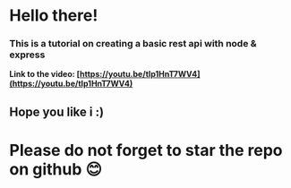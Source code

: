 # Hello there!
### This is a tutorial on creating a basic rest api with node & express

**Link to the video: [https://youtu.be/tIp1HnT7WV4](https://youtu.be/tIp1HnT7WV4)**

## Hope you like i :)
# Please do not forget to star the repo on github  😊
